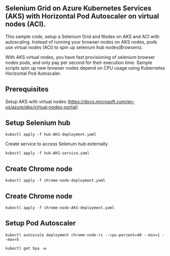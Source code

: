 ## Selenium Grid on Azure Kubernetes Services (AKS) with Horizontal Pod Autoscaler on virtual nodes (ACI).

This sample code, setup a Selenium Grid and Nodes on AKS and ACI with autoscaling. Instead of running your browser nodes on AKS nodes, pods use virtual nodes (ACI) to spin up selenium hub nodes(Browsers). 

With AKS virtual nodes, you have fast provisioning of selenium browser nodes pods, and only pay per second for their execution time. Sample scripts spin up new browser nodes depend on CPU usage using Kubernetes Horizontal Pod Autoscaler.

## Prerequisites

Setup AKS with virtual nodes (https://docs.microsoft.com/en-us/azure/aks/virtual-nodes-portal)

## Setup Selenium hub

```
kubectl apply -f hub-AKS-deployment.yaml
```

Create service to access Selenum hub externally

```
kubectl apply -f hub-AKS-service.yaml
```

## Create Chrome node 

```
kubectl apply -f chrome-node-deployment.yaml
```

## Create Chrome node 

```
kubectl apply -f chrome-node-AKS-deployment.yaml
```

## Setup Pod Autoscaler

```
kubectl autoscale deployment chrome-node-rc --cpu-percent=40 --min=1 --max=5
```

```
kubectl get hpa -w
````

